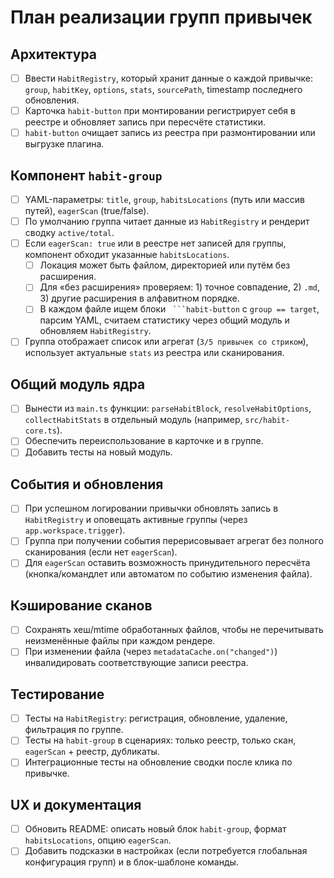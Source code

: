 # План реализации групп привычек

## Архитектура
- [ ] Ввести `HabitRegistry`, который хранит данные о каждой привычке: `group`, `habitKey`, `options`, `stats`, `sourcePath`, timestamp последнего обновления.
- [ ] Карточка `habit-button` при монтировании регистрирует себя в реестре и обновляет запись при пересчёте статистики.
- [ ] `habit-button` очищает запись из реестра при размонтировании или выгрузке плагина.

## Компонент `habit-group`
- [ ] YAML-параметры: `title`, `group`, `habitsLocations` (путь или массив путей), `eagerScan` (true/false).
- [ ] По умолчанию группа читает данные из `HabitRegistry` и рендерит сводку `active/total`.
- [ ] Если `eagerScan: true` или в реестре нет записей для группы, компонент обходит указанные `habitsLocations`.
  - [ ] Локация может быть файлом, директорией или путём без расширения.
  - [ ] Для «без расширения» проверяем: 1) точное совпадение, 2) `.md`, 3) другие расширения в алфавитном порядке.
  - [ ] В каждом файле ищем блоки ` ```habit-button` с `group == target`, парсим YAML, считаем статистику через общий модуль и обновляем `HabitRegistry`.
- [ ] Группа отображает список или агрегат (`3/5 привычек со стриком`), использует актуальные `stats` из реестра или сканирования.

## Общий модуль ядра
- [ ] Вынести из `main.ts` функции: `parseHabitBlock`, `resolveHabitOptions`, `collectHabitStats` в отдельный модуль (например, `src/habit-core.ts`).
- [ ] Обеспечить переиспользование в карточке и в группе.
- [ ] Добавить тесты на новый модуль.

## События и обновления
- [ ] При успешном логировании привычки обновлять запись в `HabitRegistry` и оповещать активные группы (через `app.workspace.trigger`).
- [ ] Группа при получении события перерисовывает агрегат без полного сканирования (если нет `eagerScan`).
- [ ] Для `eagerScan` оставить возможность принудительного пересчёта (кнопка/командлет или автоматом по событию изменения файла).

## Кэширование сканов
- [ ] Сохранять хеш/mtime обработанных файлов, чтобы не перечитывать неизменённые файлы при каждом рендере.
- [ ] При изменении файла (через `metadataCache.on("changed")`) инвалидировать соответствующие записи реестра.

## Тестирование
- [ ] Тесты на `HabitRegistry`: регистрация, обновление, удаление, фильтрация по группе.
- [ ] Тесты на `habit-group` в сценариях: только реестр, только скан, `eagerScan` + реестр, дубликаты.
- [ ] Интеграционные тесты на обновление сводки после клика по привычке.

## UX и документация
- [ ] Обновить README: описать новый блок `habit-group`, формат `habitsLocations`, опцию `eagerScan`.
- [ ] Добавить подсказки в настройках (если потребуется глобальная конфигурация групп) и в блок-шаблоне команды.
